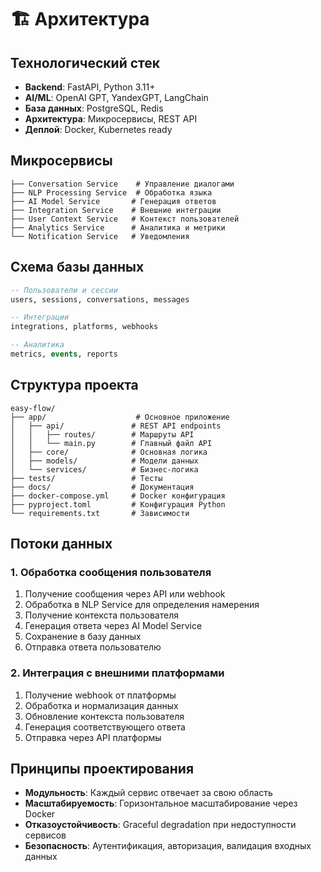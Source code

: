 # 🏗️ Архитектура

## Технологический стек
- **Backend**: FastAPI, Python 3.11+
- **AI/ML**: OpenAI GPT, YandexGPT, LangChain
- **База данных**: PostgreSQL, Redis
- **Архитектура**: Микросервисы, REST API
- **Деплой**: Docker, Kubernetes ready

## Микросервисы

```
├── Conversation Service    # Управление диалогами
├── NLP Processing Service  # Обработка языка  
├── AI Model Service       # Генерация ответов
├── Integration Service    # Внешние интеграции
├── User Context Service   # Контекст пользователей
├── Analytics Service      # Аналитика и метрики
└── Notification Service   # Уведомления
```

## Схема базы данных

```sql
-- Пользователи и сессии
users, sessions, conversations, messages

-- Интеграции
integrations, platforms, webhooks

-- Аналитика  
metrics, events, reports
```

## Структура проекта

```
easy-flow/
├── app/                    # Основное приложение
│   ├── api/               # REST API endpoints
│   │   ├── routes/        # Маршруты API
│   │   └── main.py        # Главный файл API
│   ├── core/              # Основная логика
│   ├── models/            # Модели данных
│   └── services/          # Бизнес-логика
├── tests/                 # Тесты
├── docs/                  # Документация
├── docker-compose.yml     # Docker конфигурация
├── pyproject.toml         # Конфигурация Python
└── requirements.txt       # Зависимости
```

## Потоки данных

### 1. Обработка сообщения пользователя
1. Получение сообщения через API или webhook
2. Обработка в NLP Service для определения намерения
3. Получение контекста пользователя
4. Генерация ответа через AI Model Service
5. Сохранение в базу данных
6. Отправка ответа пользователю

### 2. Интеграция с внешними платформами
1. Получение webhook от платформы
2. Обработка и нормализация данных
3. Обновление контекста пользователя
4. Генерация соответствующего ответа
5. Отправка через API платформы

## Принципы проектирования

- **Модульность**: Каждый сервис отвечает за свою область
- **Масштабируемость**: Горизонтальное масштабирование через Docker
- **Отказоустойчивость**: Graceful degradation при недоступности сервисов
- **Безопасность**: Аутентификация, авторизация, валидация входных данных